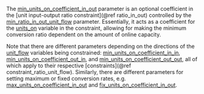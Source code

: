 The [min\_units\_on\_coefficient\_in\_out](@ref) parameter is an optional coefficient in the
[unit input-output ratio constraint](@ref ratio_in_out) controlled by the [min\_ratio\_in\_out\_unit\_flow](@ref) parameter.
Essentially, it acts as a coefficient for the [units\_on](@ref) variable in the constraint,
allowing for making the minimum conversion ratio dependent on the amount of online capacity.

Note that there are different parameters depending on the directions of the [unit\_flow](@ref) variables
being constrained: [min\_units\_on\_coefficient\_in\_in](@ref), [min\_units\_on\_coefficient\_out\_in](@ref), and
[min\_units\_on\_coefficient\_out\_out](@ref), all of which apply to their respective [constraints](@ref constraint_ratio_unit_flow).
Similarly, there are different parameters for setting maximum or fixed conversion rates, e.g.
[max\_units\_on\_coefficient\_in\_out](@ref) and [fix\_units\_on\_coefficient\_in\_out](@ref).
